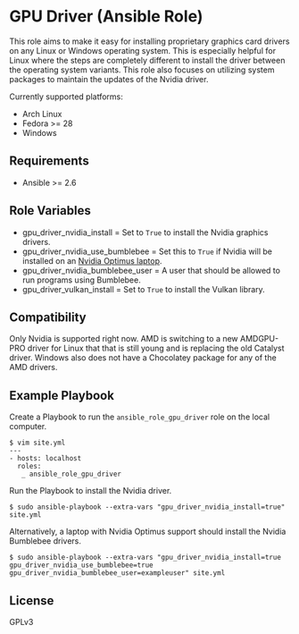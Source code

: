 # GPU Driver (Ansible Role)

This role aims to make it easy for installing proprietary graphics card drivers on any Linux or Windows operating system. This is especially helpful for Linux where the steps are completely different to install the driver between the operating system variants. This role also focuses on utilizing system packages to maintain the updates of the Nvidia driver.

Currently supported platforms:

* Arch Linux
* Fedora >= 28
* Windows

## Requirements

* Ansible >= 2.6

## Role Variables

* gpu_driver_nvidia_install = Set to `True` to install the Nvidia graphics drivers.
* gpu_driver_nvidia_use_bumblebee = Set this to `True` if Nvidia will be installed on an [Nvidia Optimus laptop](https://www.geforce.com/hardware/technology/optimus/supported-gpus).
* gpu_driver_nvidia_bumblebee_user = A user that should be allowed to run programs using Bumblebee.
* gpu_driver_vulkan_install = Set to `True` to install the Vulkan library.

## Compatibility

Only Nvidia is supported right now. AMD is switching to a new AMDGPU-PRO driver for Linux that that is still young and is replacing the old Catalyst driver. Windows also does not have a Chocolatey package for any of the AMD drivers.

## Example Playbook

Create a Playbook to run the `ansible_role_gpu_driver` role on the local computer.

```
$ vim site.yml
---
- hosts: localhost
  roles:
   _ ansible_role_gpu_driver
```

Run the Playbook to install the Nvidia driver.

```
$ sudo ansible-playbook --extra-vars "gpu_driver_nvidia_install=true" site.yml
```

Alternatively, a laptop with Nvidia Optimus support should install the Nvidia Bumblebee drivers.

```
$ sudo ansible-playbook --extra-vars "gpu_driver_nvidia_install=true gpu_driver_nvidia_use_bumblebee=true gpu_driver_nvidia_bumblebee_user=exampleuser" site.yml
```

## License

GPLv3
